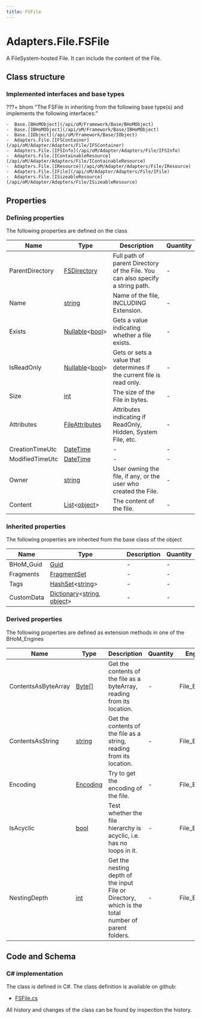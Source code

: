 ```yaml
---
title: FSFile
---
```


# Adapters.File.FSFile

A FileSystem-hosted File. It can include the content of the File.

## Class structure

### Implemented interfaces and base types

???+ bhom "The FSFile in inheriting from the following base type(s) and implements the following interfaces:"

    -  Base.[BHoMObject](/api/oM/Framework/Base/BHoMObject)
    -  Base.[IBHoMObject](/api/oM/Framework/Base/IBHoMObject)
    -  Base.[IObject](/api/oM/Framework/Base/IObject)
    -  Adapters.File.[IFSContainer](/api/oM/Adapter/Adapters/File/IFSContainer)
    -  Adapters.File.[IFSInfo](/api/oM/Adapter/Adapters/File/IFSInfo)
    -  Adapters.File.[IContainableResource](/api/oM/Adapter/Adapters/File/IContainableResource)
    -  Adapters.File.[IResource](/api/oM/Adapter/Adapters/File/IResource)
    -  Adapters.File.[IFile](/api/oM/Adapter/Adapters/File/IFile)
    -  Adapters.File.[ISizeableResource](/api/oM/Adapter/Adapters/File/ISizeableResource)


## Properties



### Defining properties

The following properties are defined on the class

| Name             | Type             | Description      | Quantity         |
|------------------|------------------|------------------|------------------|
| ParentDirectory | [FSDirectory](/api/oM/Adapter/Adapters/File/FSDirectory) | Full path of parent Directory of the File. You can also specify a string path. | - |
| Name | [string](https://learn.microsoft.com/en-us/dotnet/api/System.String?view=netstandard-2.0) | Name of the file, INCLUDING Extension. | - |
| Exists | [Nullable](https://learn.microsoft.com/en-us/dotnet/api/System.Nullable-1?view=netstandard-2.0)&lt;[bool](https://learn.microsoft.com/en-us/dotnet/api/System.Boolean?view=netstandard-2.0)&gt; | Gets a value indicating whether a file exists. | - |
| IsReadOnly | [Nullable](https://learn.microsoft.com/en-us/dotnet/api/System.Nullable-1?view=netstandard-2.0)&lt;[bool](https://learn.microsoft.com/en-us/dotnet/api/System.Boolean?view=netstandard-2.0)&gt; | Gets or sets a value that determines if the current file is read only. | - |
| Size | [int](https://learn.microsoft.com/en-us/dotnet/api/System.Int32?view=netstandard-2.0) | The size of the File in bytes. | - |
| Attributes | [FileAttributes](https://learn.microsoft.com/en-us/dotnet/api/System.IO.FileAttributes?view=netstandard-2.0) | Attributes indicating if ReadOnly, Hidden, System File, etc. | - |
| CreationTimeUtc | [DateTime](https://learn.microsoft.com/en-us/dotnet/api/System.DateTime?view=netstandard-2.0) | - | - |
| ModifiedTimeUtc | [DateTime](https://learn.microsoft.com/en-us/dotnet/api/System.DateTime?view=netstandard-2.0) | - | - |
| Owner | [string](https://learn.microsoft.com/en-us/dotnet/api/System.String?view=netstandard-2.0) | User owning the file, if any, or the user who created the File. | - |
| Content | [List](https://learn.microsoft.com/en-us/dotnet/api/System.Collections.Generic.List-1?view=netstandard-2.0)&lt;[object](https://learn.microsoft.com/en-us/dotnet/api/System.Object?view=netstandard-2.0)&gt; | The content of the file. | - |


### Inherited properties
The following properties are inherited from the base class of the object

| Name             | Type             | Description      | Quantity         |
|------------------|------------------|------------------|------------------|
| BHoM_Guid | [Guid](https://learn.microsoft.com/en-us/dotnet/api/System.Guid?view=netstandard-2.0) | - | - |
| Fragments | [FragmentSet](/api/oM/Framework/Base/FragmentSet) | - | - |
| Tags | [HashSet](https://learn.microsoft.com/en-us/dotnet/api/System.Collections.Generic.HashSet-1?view=netstandard-2.0)&lt;[string](https://learn.microsoft.com/en-us/dotnet/api/System.String?view=netstandard-2.0)&gt; | - | - |
| CustomData | [Dictionary](https://learn.microsoft.com/en-us/dotnet/api/System.Collections.Generic.Dictionary-2?view=netstandard-2.0)&lt;[string](https://learn.microsoft.com/en-us/dotnet/api/System.String?view=netstandard-2.0), [object](https://learn.microsoft.com/en-us/dotnet/api/System.Object?view=netstandard-2.0)&gt; | - | - |


### Derived properties

The following properties are defined as extension methods in one of the BHoM_Engines

| Name             | Type             | Description      | Quantity         | Engine           |
|------------------|------------------|------------------|------------------|------------------|
| ContentsAsByteArray | [Byte[]](https://learn.microsoft.com/en-us/dotnet/api/System.Byte[]?view=netstandard-2.0) | Get the contents of the file as a byteArray, reading from its location. | - | File_Engine |
| ContentsAsString | [string](https://learn.microsoft.com/en-us/dotnet/api/System.String?view=netstandard-2.0) | Get the contents of the file as a string, reading from its location. | - | File_Engine |
| Encoding | [Encoding](https://learn.microsoft.com/en-us/dotnet/api/System.Text.Encoding?view=netstandard-2.0) | Try to get the encoding of the file. | - | File_Engine |
| IsAcyclic | [bool](https://learn.microsoft.com/en-us/dotnet/api/System.Boolean?view=netstandard-2.0) | Test whether the file hierarchy is acyclic, i.e. has no loops in it. | - | File_Engine |
| NestingDepth | [int](https://learn.microsoft.com/en-us/dotnet/api/System.Int32?view=netstandard-2.0) | Get the nesting depth of the input File or Directory, which is the total number of parent folders. | - | File_Engine |


## Code and Schema

### C# implementation

The class is defined in C#. The class definition is available on github:

- [FSFile.cs](https://github.com/BHoM/File_Toolkit/blob/develop/File_oM/FSFile.cs)

All history and changes of the class can be found by inspection the history.
